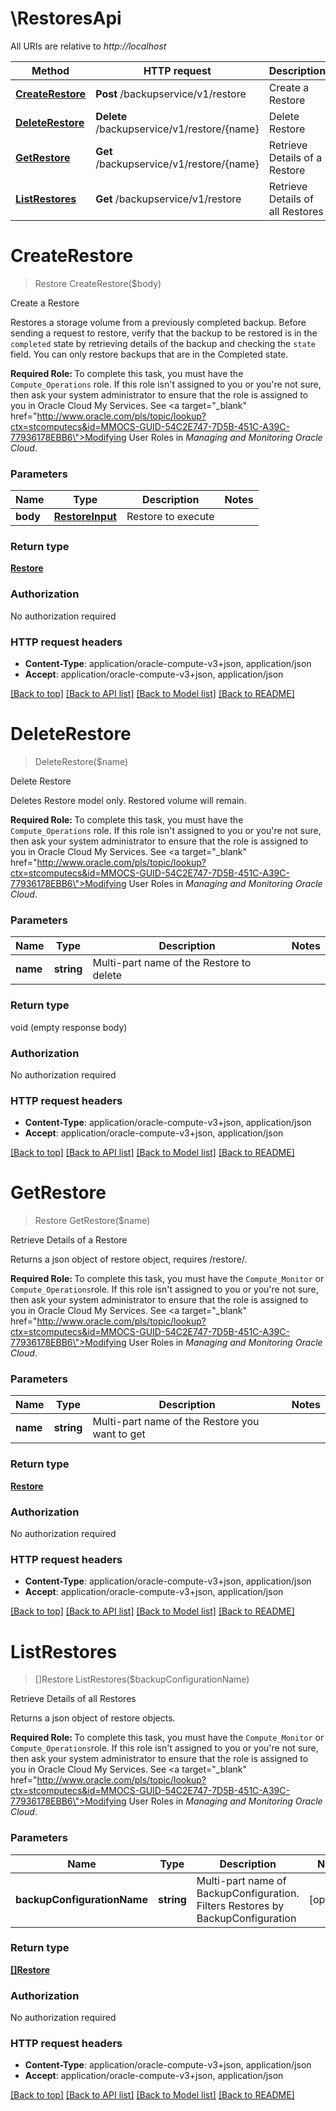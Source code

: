 # \RestoresApi

All URIs are relative to *http://localhost*

Method | HTTP request | Description
------------- | ------------- | -------------
[**CreateRestore**](RestoresApi.md#CreateRestore) | **Post** /backupservice/v1/restore | Create a Restore
[**DeleteRestore**](RestoresApi.md#DeleteRestore) | **Delete** /backupservice/v1/restore/{name} | Delete Restore
[**GetRestore**](RestoresApi.md#GetRestore) | **Get** /backupservice/v1/restore/{name} | Retrieve Details of a Restore
[**ListRestores**](RestoresApi.md#ListRestores) | **Get** /backupservice/v1/restore | Retrieve Details of all Restores


# **CreateRestore**
> Restore CreateRestore($body)

Create a Restore

Restores a storage volume from a previously completed backup. Before sending a request to restore, verify that the backup to be restored is in the <code>completed</code> state by retrieving details of the backup and checking the <code>state</code> field. You can only restore backups that are in the Completed state.<p><b>Required Role: </b>To complete this task, you must have the <code>Compute_Operations</code> role. If this role isn't assigned to you or you're not sure, then ask your system administrator to ensure that the role is assigned to you in Oracle Cloud My Services. See <a target=\"_blank\" href=\"http://www.oracle.com/pls/topic/lookup?ctx=stcomputecs&id=MMOCS-GUID-54C2E747-7D5B-451C-A39C-77936178EBB6\">Modifying User Roles</a> in <em>Managing and Monitoring Oracle Cloud</em>.


### Parameters

Name | Type | Description  | Notes
------------- | ------------- | ------------- | -------------
 **body** | [**RestoreInput**](RestoreInput.md)| Restore to execute | 

### Return type

[**Restore**](Restore.md)

### Authorization

No authorization required

### HTTP request headers

 - **Content-Type**: application/oracle-compute-v3+json, application/json
 - **Accept**: application/oracle-compute-v3+json, application/json

[[Back to top]](#) [[Back to API list]](../README.md#documentation-for-api-endpoints) [[Back to Model list]](../README.md#documentation-for-models) [[Back to README]](../README.md)

# **DeleteRestore**
> DeleteRestore($name)

Delete Restore

Deletes Restore model only. Restored volume will remain.<p><b>Required Role: </b>To complete this task, you must have the <code>Compute_Operations</code> role. If this role isn't assigned to you or you're not sure, then ask your system administrator to ensure that the role is assigned to you in Oracle Cloud My Services. See <a target=\"_blank\" href=\"http://www.oracle.com/pls/topic/lookup?ctx=stcomputecs&id=MMOCS-GUID-54C2E747-7D5B-451C-A39C-77936178EBB6\">Modifying User Roles</a> in <em>Managing and Monitoring Oracle Cloud</em>.


### Parameters

Name | Type | Description  | Notes
------------- | ------------- | ------------- | -------------
 **name** | **string**| Multi-part name of the Restore to delete | 

### Return type

void (empty response body)

### Authorization

No authorization required

### HTTP request headers

 - **Content-Type**: application/oracle-compute-v3+json, application/json
 - **Accept**: application/oracle-compute-v3+json, application/json

[[Back to top]](#) [[Back to API list]](../README.md#documentation-for-api-endpoints) [[Back to Model list]](../README.md#documentation-for-models) [[Back to README]](../README.md)

# **GetRestore**
> Restore GetRestore($name)

Retrieve Details of a Restore

Returns a json object of restore object, requires /restore/<PathName>.<p><b>Required Role: </b>To complete this task, you must have the <code>Compute_Monitor</code> or <code>Compute_Operations</code>role. If this role isn't assigned to you or you're not sure, then ask your system administrator to ensure that the role is assigned to you in Oracle Cloud My Services. See <a target=\"_blank\" href=\"http://www.oracle.com/pls/topic/lookup?ctx=stcomputecs&id=MMOCS-GUID-54C2E747-7D5B-451C-A39C-77936178EBB6\">Modifying User Roles</a> in <em>Managing and Monitoring Oracle Cloud</em>.


### Parameters

Name | Type | Description  | Notes
------------- | ------------- | ------------- | -------------
 **name** | **string**| Multi-part name of the Restore you want to get | 

### Return type

[**Restore**](Restore.md)

### Authorization

No authorization required

### HTTP request headers

 - **Content-Type**: application/oracle-compute-v3+json, application/json
 - **Accept**: application/oracle-compute-v3+json, application/json

[[Back to top]](#) [[Back to API list]](../README.md#documentation-for-api-endpoints) [[Back to Model list]](../README.md#documentation-for-models) [[Back to README]](../README.md)

# **ListRestores**
> []Restore ListRestores($backupConfigurationName)

Retrieve Details of all Restores

Returns a json object of restore objects.<p><b>Required Role: </b>To complete this task, you must have the <code>Compute_Monitor</code> or <code>Compute_Operations</code>role. If this role isn't assigned to you or you're not sure, then ask your system administrator to ensure that the role is assigned to you in Oracle Cloud My Services. See <a target=\"_blank\" href=\"http://www.oracle.com/pls/topic/lookup?ctx=stcomputecs&id=MMOCS-GUID-54C2E747-7D5B-451C-A39C-77936178EBB6\">Modifying User Roles</a> in <em>Managing and Monitoring Oracle Cloud</em>.


### Parameters

Name | Type | Description  | Notes
------------- | ------------- | ------------- | -------------
 **backupConfigurationName** | **string**| Multi-part name of BackupConfiguration. Filters Restores by BackupConfiguration | [optional] 

### Return type

[**[]Restore**](Restore.md)

### Authorization

No authorization required

### HTTP request headers

 - **Content-Type**: application/oracle-compute-v3+json, application/json
 - **Accept**: application/oracle-compute-v3+json, application/json

[[Back to top]](#) [[Back to API list]](../README.md#documentation-for-api-endpoints) [[Back to Model list]](../README.md#documentation-for-models) [[Back to README]](../README.md)

